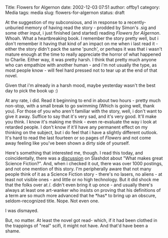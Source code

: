 Title: Flowers for Algernon
date: 2002-12-03 07:51
author: offby1
category: Media
tags: media
slug: flowers-for-algernon
status: draft

At the suggestion of my subconsious, and in response to a recently-unburied memory of having read the story - prodded by Simon\'s .sig and some other input, i just finished (and started) reading *Flowers for Algernon*. Whoah. What a heartbreaking book. I remember the story pretty well, but i don\'t remember it having that kind of an impact on me when i last read it - either the story didn\'t pack the same \'punch\', or perhaps it was that i wasn\'t mature enough at the time to really appreciate the horror of what happened to Charlie. Either way, it was pretty harsh. I think that pretty much anyone who can empathize with another human - and i\'m not usually the type, as most people know - will feel hard pressed not to tear up at the end of that novel.

Given that i\'m already in a harsh mood, maybe yesterday wasn\'t the best day to pick the book up :)

At any rate, i did. Read it beginning to end in about two hours - pretty much non-stop, with a small break to go swimming (Which is going well, thank you). For those of you who aren\'t familiar with the story, well, i don\'t want to give it away. Suffice to say that it\'s very sad, and it\'s very good. It\'ll make you think. I know it\'s making me think - even re-evaluate the way i look at retarded people. I don\'t know if it\'ll have any permanent effect on my thinking on the subject, but i do feel that i have a slightly different outlook. It\'s hard to read the last fourteen or so pages of *Flowers* and not come away feeling like you\'ve been shown a dirty side of yourself.

Here\'s something that interested me, though. I read this today, and coincidentally, there was a [discussion](http://ask.slashdot.org/article.pl?sid=02/12/02/0324226&mode=thread&tid=99) on Slashdot about \"What makes great Science Fiction?\". And, when i checked it out, there was over 1000 postings, and not one mention of this story. I\'m peripherally aware that not many people think of it as a Science Fiction story - there\'s no lasers, no aliens - at least not visible ones - and little or no high technology. But it did shock me that the folks over at /. didn\'t even bring it up once - and usually there\'s always at least one art-wanker who insists on proving that his definitions of a term are so much more advanced that he \*has\* to bring up an obscure, seldom-recognized title. Nope. Not even one.

I was dismayed.

But, no matter. At least the novel got read- which, if it had been clothed in the trappings of \"real\" scifi, it might not have. And that\'d have been a shame.
